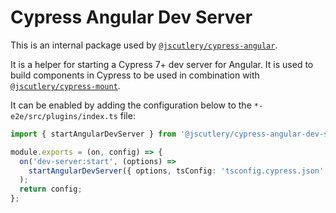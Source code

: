 # Cypress Angular Dev Server

This is an internal package used by [`@jscutlery/cypress-angular`](https://github.com/jscutlery/test-utils/tree/main/packages/cypress-angular).

It is a helper for starting a Cypress 7+ dev server for Angular. It is used to build components in Cypress to be used in combination with [`@jscutlery/cypress-mount`](https://github.com/jscutlery/test-utils/tree/main/packages/cypress-mount).

It can be enabled by adding the configuration below to the `*-e2e/src/plugins/index.ts` file:

```ts
import { startAngularDevServer } from '@jscutlery/cypress-angular-dev-server';

module.exports = (on, config) => {
  on('dev-server:start', (options) =>
    startAngularDevServer({ options, tsConfig: 'tsconfig.cypress.json' })
  );
  return config;
};
```
